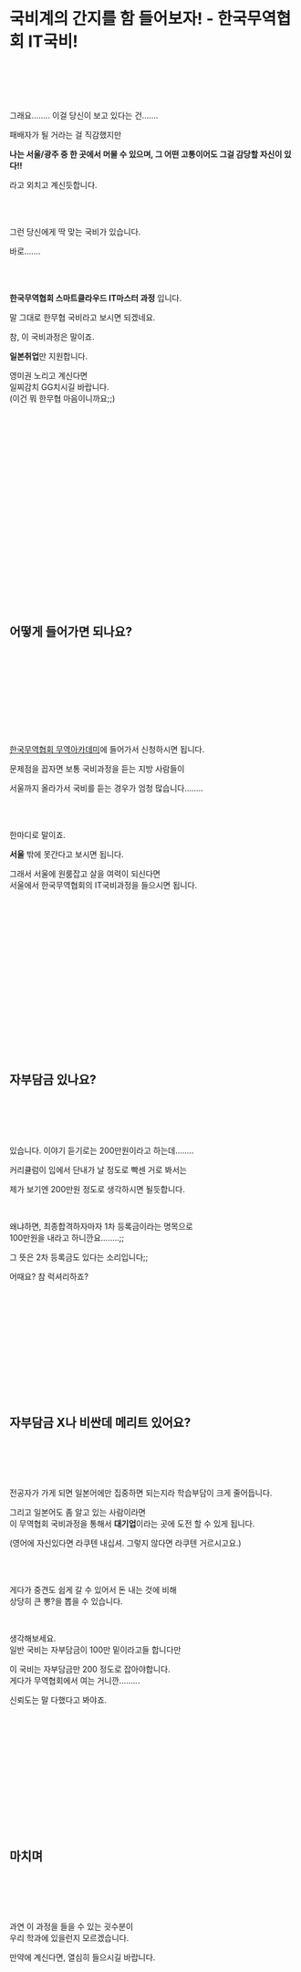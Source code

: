 # **국비계의 간지를 함 들어보자! - 한국무역협회 IT국비!**

<br /><br /><br /><br />

그래요........ 이걸 당신이 보고 있다는 건.......

패배자가 될 거라는 걸 직감했지만

**나는 서울/광주 중 한 곳에서 머물 수 있으며, 그 어떤 고통이어도 그걸 감당할 자신이 있다!!**

라고 외치고 계신듯합니다.

<br /><br />

그런 당신에게 딱 맞는 국비가 있습니다.

바로.......

<br /><br />

**한국무역협회 스마트클라우드 IT마스터 과정** 입니다.

말 그대로 한무협 국비라고 보시면 되겠네요.

참, 이 국비과정은 말이죠.

**일본취업**만 지원합니다.

영미권 노리고 계신다면<br />일찌감치 GG치시길 바랍니다.<br />(이건 뭐 한무협 마음이니까요;;)

<br /><br /><br /><br /><br /><br /><br /><br /><br /><br /><br /><br /><br /><br /><br /><br /><br /><br /><br /><br />

## **어떻게 들어가면 되나요?** 

<br /><br /><br /><br />

<br /><br /><br /><br />

[한국무역협회 무역아카데미](http://www.tradecampus.com/)에 들어가서 신청하시면 됩니다.

문제점을 꼽자면 보통 국비과정을 듣는 지방 사람들이

서울까지 올라가서 국비를 듣는 경우가 엄청 많습니다........

<br />

<br />

한마디로 말이죠.

**서울** 밖에 못간다고 보시면 됩니다.

그래서 서울에 원룸잡고 살을 여력이 되신다면<br />서울에서 한국무역협회의 IT국비과정을 들으시면 됩니다.

<br /><br /><br /><br /><br /><br /><br /><br /><br /><br /><br /><br /><br /><br /><br /><br />

## **자부담금 있나요?**

<br /><br /><br /><br />

있습니다. 이야기 듣기로는 200만원이라고 하는데........

커리큘럼이 입에서 단내가 날 정도로 빡센 거로 봐서는

제가 보기엔 200만원 정도로 생각하시면 될듯합니다.

<br />

왜냐하면, 최종합격하자마자 1차 등록금이라는 명목으로<br />100만원을 내라고 하니깐요........;;

그 뜻은 2차 등록금도 있다는 소리입니다;;

어때요? 참 럭셔리하죠?

<br /><br /><br /><br /><br /><br /><br /><br /><br /><br /><br />

## **자부담금 X나 비싼데 메리트 있어요?**

<br /><br /><br /><br />

전공자가 가게 되면 일본어에만 집중하면 되는지라 학습부담이 크게 줄어듭니다.

그리고 일본어도 좀 알고 있는 사람이라면<br />이 무역협회 국비과정을 통해서 **대기업**이라는 곳에 도전 할 수 있게 됩니다.

(영어에 자신있다면 라쿠텐 내십셔. 그렇지 않다면 라쿠텐 거르시고요.)

<br /><br />

게다가 중견도 쉽게 갈 수 있어서 돈 내는 것에 비해<br />상당히 큰 뽕?을 뽑을 수 있습니다.

<br />

생각해보세요.<br />일반 국비는 자부담금이 100만 밑이라고들 합니다만

이 국비는 자부담금만 200 정도로 잡아야합니다.<br />게다가 무역협회에서 여는 거니깐.........

신뢰도는 말 다했다고 봐야죠.

<br /><br /><br /><br /><br /><br /><br /><br /><br /><br /><br /><br />

## **마치며**

<br /><br /><br /><br />

과연 이 과정을 들을 수 있는 굇수분이<br />우리 학과에 있을런지 모르겠습니다.

만약에 계신다면, 열심히 들으시길 바랍니다.